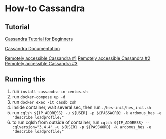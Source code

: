 # How-to Cassandra

## Tutorial

[Cassandra Tutorial for Beginners](https://www.guru99.com/cassandra-tutorial.html)

[Cassandra Documentation](http://cassandra.apache.org/doc/latest/cql/index.html)

[Remotely accessible Cassandra #1](https://stackoverflow.com/questions/36133127/how-to-configure-cassandra-for-remote-connection)
[Remotely accessible Cassandra #2](https://stackoverflow.com/questions/31706818/jmx-is-not-enabled-to-receive-remote-connection)
[Remotely accessible Cassandra #3](https://stackoverflow.com/questions/20690987/apache-cassandra-unable-to-gossip-with-any-seeds)

## Running this

1. run `install-cassandra-in-centos.sh`
2. run `docker-compose up -d`
3. run `docker exec -it casdb zsh`
4. inside container, wait several sec, then run `./hes-init/hes_init.sh`
5. run `cqlsh ${IP_ADDRESS} -u ${USER} -p ${PASSWORD} -k ardomus_hes -e "describe loadprofile;"`
6. to run cqlsh from outside of container, run `cqlsh ${IP_ADDRESS} --cqlversion="3.4.4" -u ${USER} -p ${PASSWORD} -k ardomus_hes -e "describe loadprofile;"`
